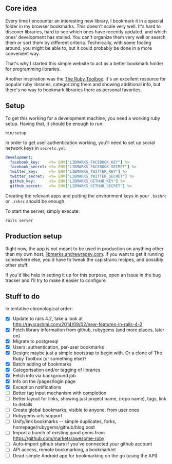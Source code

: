 ## Core idea

Every time I encounter an interesting new library, I bookmark it in a special folder in my browser bookmarks. This doesn't scale very well. It's hard to discover libraries, hard to see which ones have recently updated, and which ones' development has stalled. You can't organize them very well or search them or sort them by different criteria. Technically, with some fooling around, you might be able to, but it could probably be done in a more convenient way.

That's why I started this simple website to act as a better bookmark holder for programming libraries.

Another inspiration was the [The Ruby Toolbox](https://www.ruby-toolbox.com/). It's an excellent resource for popular ruby libraries, categorizing them and showing additional info, but there's no way to bookmark libraries there as personal favorites.

## Setup

To get this working for a development machine, you need a working ruby setup. Having that, it should be enough to run:

```
bin/setup
```

In order to get user authentication working, you'll need to set up social network keys in `secrets.yml`:

``` yaml
development:
  facebook_key:    <%= ENV["LIBMARKS_FACEBOOK_KEY"] %>
  facebook_secret: <%= ENV["LIBMARKS_FACEBOOK_SECRET"] %>
  twitter_key:     <%= ENV["LIBMARKS_TWITTER_KEY"] %>
  twitter_secret:  <%= ENV["LIBMARKS_TWITTER_SECRET"] %>
  github_key:      <%= ENV["LIBMARKS_GITHUB_KEY"] %>
  github_secret:   <%= ENV["LIBMARKS_GITHUB_SECRET"] %>
```

Creating the relevant apps and putting the environment keys in your `.bashrc` or `.zshrc` should be enough.

To start the server, simply execute:

```
rails server
```

## Production setup

Right now, the app is not meant to be used in production on anything other than my own host, [libmarks.andrewradev.com](http://libmarks.andrewradev.com). If you want to get it running somewhere else, you'd have to tweak the capistrano recipes, and possibly other stuff.

If you'd like help in setting it up for this purpose, open an issue in the bug tracker and I'll try to make it easier to configure.

## Stuff to do

In tentative chronological order:

- [x] Update to rails 4.2, take a look at http://raysrashmi.com/2014/09/02/new-features-in-rails-4-2
- [x] Fetch library information from github, rubygems (and more places, later on)
- [x] Migrate to postgresql
- [x] Users: authentication, per-user bookmarks
- [x] Design: maybe just a simple bootstrap to begin with. Or a clone of The Ruby Toolbox (or something else)?
- [x] Batch adding of bookmarks
- [x] Categorisation and/or tagging of libraries
- [x] Fetch info via background job
- [x] Info on the /pages/login page
- [x] Exception notifications
- [ ] Better tag input mechanism with completion
- [ ] Better layout for links, showing just project name, (repo name), tags, link to details
- [ ] Create global bookmarks, visible to anyone, from user ones
- [ ] Rubygems urls support
- [ ] Unify/link bookmarks -- simple duplicates, forks, homepage/rubygems/github/blog post
- [ ] Import a bunch of existing good gems from https://github.com/markets/awesome-ruby
- [ ] Auto-import github stars if you've connected your github account
- [ ] API access, remote bookmarking, a bookmarklet
- [ ] Dead-simple Android app for bookmarking on the go (using the API)
